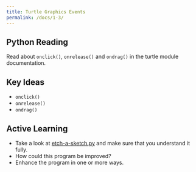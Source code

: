 ```yaml
---
title: Turtle Graphics Events
permalink: /docs/1-3/
---
```


## Python Reading
Read about `onclick()`, `onrelease()` and `ondrag()` in the turtle module documentation.

## Key Ideas
- `onclick()`
- `onrelease()`
- `ondrag()`

## Active Learning
- Take a look at [etch-a-sketch.py](../lessons/code/etch-a-sketch_practice.py) and make sure that you understand it fully.
- How could this program be improved?
- Enhance the program in one or more ways.

